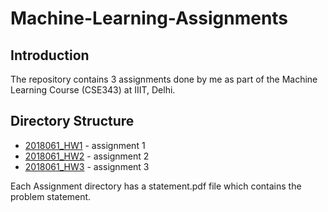 # Machine-Learning-Assignments

## Introduction
The repository contains 3 assignments done by me as part of the Machine Learning Course (CSE343) at IIIT, Delhi. 

## Directory Structure
* [2018061_HW1](2018061_Hw1/) - assignment 1
* [2018061_HW2](2018061_Hw2/) - assignment 2
* [2018061_HW3](2018061_Hw3/) - assignment 3

Each Assignment directory has a statement.pdf file which contains the problem statement.
